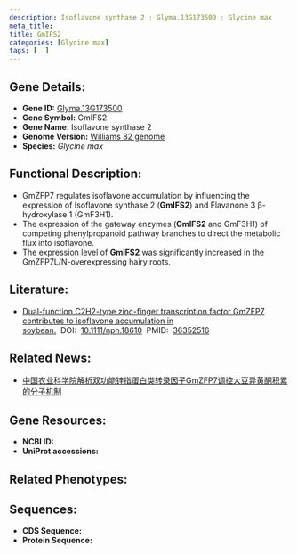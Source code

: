 ```yaml
---
description: Isoflavone synthase 2 ; Glyma.13G173500 ; Glycine max
meta_title:
title: GmIFS2
categories: [Glycine max]
tags: [  ]
---
```


## Gene Details:
- **Gene ID:**	[Glyma.13G173500]()
- **Gene Symbol:** GmIFS2
- **Gene Name:** Isoflavone synthase 2
- **Genome Version:** [Williams 82 genome]()
- **Species:** *Glycine max*

## Functional Description:
   - GmZFP7 regulates isoflavone accumulation by influencing the expression of Isoflavone synthase 2 (**GmIFS2**) and Flavanone 3 β-hydroxylase 1 (GmF3H1).
   - The expression of the gateway enzymes (**GmIFS2** and GmF3H1) of competing phenylpropanoid pathway branches to direct the metabolic flux into isoflavone.
   - The expression level of **GmIFS2** was significantly increased in the GmZFP7L/N-overexpressing hairy roots.

## Literature:
   - [Dual-function C2H2-type zinc-finger transcription factor GmZFP7 contributes to isoflavone accumulation in soybean.]( https://nph.onlinelibrary.wiley.com/doi/10.1111/nph.18610)&nbsp;&nbsp;DOI:&nbsp;&nbsp;[10.1111/nph.18610](https://nph.onlinelibrary.wiley.com/doi/10.1111/nph.18610)&nbsp;&nbsp;PMID:&nbsp;&nbsp;[36352516](https://pubmed.ncbi.nlm.nih.gov/36352516/)

## Related News:
   - [中国农业科学院解析双功能锌指蛋白类转录因子GmZFP7调控大豆异黄酮积累的分子机制](https://mp.weixin.qq.com/s?__biz=MzIyOTY2NDYyNQ==&mid=2247559765&idx=6&sn=6fb11dccfc8232a4b049ba23991a4f5f&chksm=e8bc984bdfcb115df572ff7020021c063003bd1a6e80e6eb86bd92580180854e281278569d9b&scene=27#wechat_redirect)

## Gene Resources:
- **NCBI ID:** [](https://www.ncbi.nlm.nih.gov/gene/?term=)
- **UniProt accessions:** [](https://www.uniprot.org/uniprotkb//entry)

## Related Phenotypes:


## Sequences:
- **CDS Sequence:**
- **Protein Sequence:**
